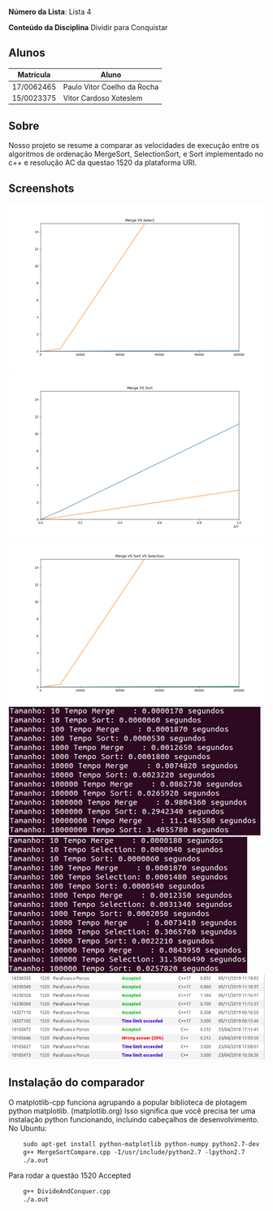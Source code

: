 **Número da Lista**: Lista 4

**Conteúdo da Disciplina** Dividir para Conquistar

## Alunos
|Matrícula | Aluno |
| -- | -- |
| 17/0062465  |  Paulo Vitor Coelho da Rocha |
| 15/0023375  |  Vitor Cardoso Xoteslem |

## Sobre 
Nosso projeto se resume a comparar as velocidades de execução entre os algoritmos de ordenação MergeSort, SelectionSort, e Sort implementado no c++ e resolução AC da questao 1520 da plataforma URI. 

## Screenshots
![Funcionamento1](./basic.png)
![Funcionamento2](./basic2.png)
![Funcionamento3](./basic3.png)
![Funcionamento4](./terminal1.png)
![Funcionamento5](./terminal3.png)
![Funcionamento6](./URI.png)

Instalação do comparador
------------

O matplotlib-cpp funciona agrupando a popular biblioteca de plotagem python matplotlib. (matplotlib.org)
Isso significa que você precisa ter uma instalação python funcionando, incluindo cabeçalhos de desenvolvimento.
No Ubuntu:

```
    sudo apt-get install python-matplotlib python-numpy python2.7-dev
    g++ MergeSortCompare.cpp -I/usr/include/python2.7 -lpython2.7
    ./a.out

```
Para rodar a questão 1520 Accepted

```
    g++ DivideAndConquer.cpp
    ./a.out

```
